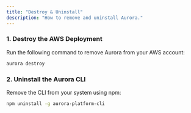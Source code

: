 ```yaml
---
title: "Destroy & Uninstall"
description: "How to remove and uninstall Aurora."
---
```


### 1. Destroy the AWS Deployment

Run the following command to remove Aurora from your AWS account:

```bash
aurora destroy
```

### 2. Uninstall the Aurora CLI

Remove the CLI from your system using npm:

```bash
npm uninstall -g aurora-platform-cli
```

